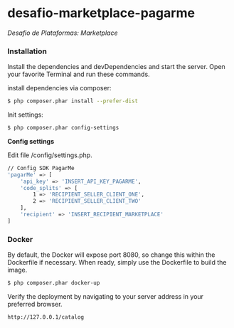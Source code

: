 # desafio-marketplace-pagarme
_Desafio de Plataformas: Marketplace_

### Installation

Install the dependencies and devDependencies and start the server.
Open your favorite Terminal and run these commands.

install dependencies via composer:
```sh
$ php composer.phar install --prefer-dist
```

Init settings:
```sh
$ php composer.phar config-settings
```

__Config settings__

Edit file /config/settings.php.

```sh
// Config SDK PagarMe
'pagarMe' => [
    'api_key' => 'INSERT_API_KEY_PAGARME',
    'code_splits' => [
        1 => 'RECIPIENT_SELLER_CLIENT_ONE',
        2 => 'RECIPIENT_SELLER_CLIENT_TWO'
    ],
    'recipient' => 'INSERT_RECIPIENT_MARKETPLACE'
]
```

### Docker
By default, the Docker will expose port 8080, so change this within the Dockerfile if necessary. When ready, simply use the Dockerfile to build the image.

```sh
$ php composer.phar docker-up
```

Verify the deployment by navigating to your server address in your preferred browser.

```sh
http://127.0.0.1/catalog
```
